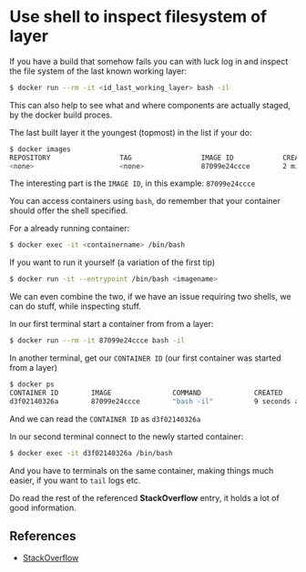 # Use shell to inspect filesystem of layer

If you have a build that somehow fails you can with luck log in and inspect the file system of the last known working layer:

```bash
$ docker run --rm -it <id_last_working_layer> bash -il
```

This can also help to see what and where components are actually staged, by the docker build proces.

The last built layer it the youngest (topmost) in the list if your do:

```bash
$ docker images
REPOSITORY                 TAG                 IMAGE ID            CREATED             SIZE
<none>                     <none>              87099e24ccce        2 minutes ago      125MB
```

The interesting part is the `IMAGE ID`, in this example: `87099e24ccce`

You can access containers using `bash`, do remember that your container should offer the shell specified.

For a already running container:

```bash
$ docker exec -it <containername> /bin/bash
```

If you want to run it yourself (a variation of the first tip)

```bash
$ docker run -it --entrypoint /bin/bash <imagename>
```

We can even combine the two, if we have an issue requiring two shells, we can do stuff, while inspecting stuff.

In our first terminal start a container from from a layer:

```bash
$ docker run --rm -it 87099e24ccce bash -il
```

In another terminal, get our `CONTAINER ID` (our first container was started from a layer)

```bash
$ docker ps
CONTAINER ID        IMAGE               COMMAND             CREATED             STATUS              PORTS               NAMES
d3f02140326a        87099e24ccce        "bash -il"          9 seconds ago       Up 4 seconds                            eloquent_stonebraker
```

And we can read the `CONTAINER ID` as `d3f02140326a`

In our second terminal connect to the newly started container:

```bash
$ docker exec -it d3f02140326a /bin/bash
```

And you have to terminals on the same container, making things much easier, if you want to `tail` logs etc.

Do read the rest of the referenced **StackOverflow** entry, it holds a lot of good information.

## References

- [StackOverflow](http://stackoverflow.com/questions/26220957/how-can-i-inspect-the-file-system-of-a-failed-docker-build)
